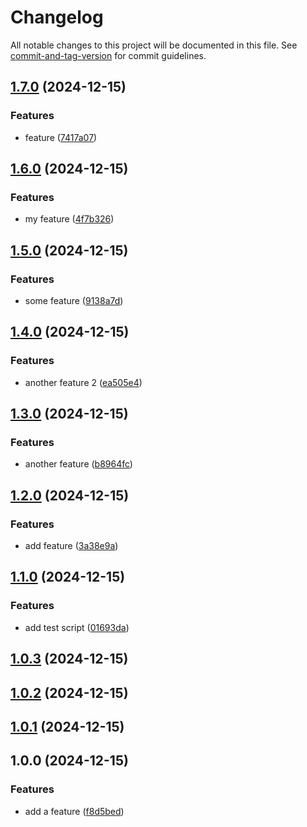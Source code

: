 # Changelog

All notable changes to this project will be documented in this file. See [commit-and-tag-version](https://github.com/absolute-version/commit-and-tag-version) for commit guidelines.

## [1.7.0](https://github.com/botflux/gh-actions-test/compare/v1.6.0...v1.7.0) (2024-12-15)


### Features

* feature ([7417a07](https://github.com/botflux/gh-actions-test/commit/7417a0722b24052d6d0d46c5f1da715066769702))

## [1.6.0](https://github.com/botflux/gh-actions-test/compare/v1.5.0...v1.6.0) (2024-12-15)


### Features

* my feature ([4f7b326](https://github.com/botflux/gh-actions-test/commit/4f7b32636eaf4d9b8155614e02312b1b3ff86475))

## [1.5.0](https://github.com/botflux/gh-actions-test/compare/v1.4.0...v1.5.0) (2024-12-15)


### Features

* some feature ([9138a7d](https://github.com/botflux/gh-actions-test/commit/9138a7dace5a95008b29c4c897e738dd82f163d2))

## [1.4.0](https://github.com/botflux/gh-actions-test/compare/v1.3.0...v1.4.0) (2024-12-15)


### Features

* another feature 2 ([ea505e4](https://github.com/botflux/gh-actions-test/commit/ea505e4b9c319f1f3a509fbb19ce55388e28d4ee))

## [1.3.0](https://github.com/botflux/gh-actions-test/compare/v1.2.0...v1.3.0) (2024-12-15)


### Features

* another feature ([b8964fc](https://github.com/botflux/gh-actions-test/commit/b8964fcb6b1c858d28754e2a6e48688cd372fd3a))

## [1.2.0](https://github.com/botflux/gh-actions-test/compare/v1.1.0...v1.2.0) (2024-12-15)


### Features

* add feature ([3a38e9a](https://github.com/botflux/gh-actions-test/commit/3a38e9a45bc74225e9087d706c26d1d0cdb9b03e))

## [1.1.0](https://github.com/botflux/gh-actions-test/compare/v1.0.3...v1.1.0) (2024-12-15)


### Features

* add test script ([01693da](https://github.com/botflux/gh-actions-test/commit/01693dab92c438cd255518e0cc1492242ae1f39d))

## [1.0.3](https://github.com/botflux/gh-actions-test/compare/v1.0.2...v1.0.3) (2024-12-15)

## [1.0.2](https://github.com/botflux/gh-actions-test/compare/v1.0.1...v1.0.2) (2024-12-15)

## [1.0.1](https://github.com/botflux/gh-actions-test/compare/v1.0.0...v1.0.1) (2024-12-15)

## 1.0.0 (2024-12-15)


### Features

* add a feature ([f8d5bed](https://github.com/botflux/gh-actions-test/commit/f8d5bed5a3085fc42f8c96b32ff3bd0f6a1650d7))
